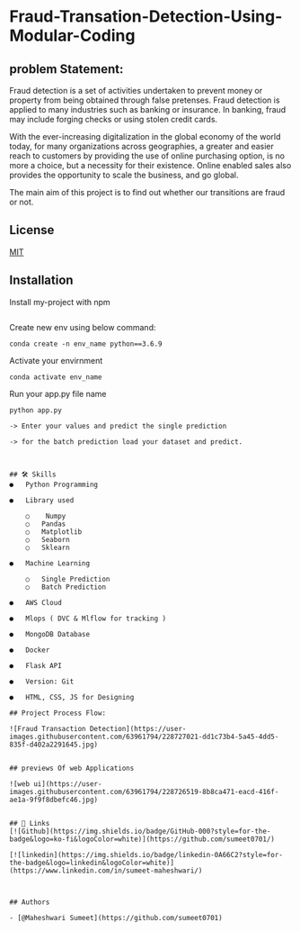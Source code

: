 # Fraud-Transation-Detection-Using-Modular-Coding

## problem Statement:
Fraud detection is a set of activities undertaken to prevent money or property from being obtained through false pretenses. Fraud detection is applied to many industries such as banking or insurance. In banking, fraud may include forging checks or using stolen credit cards.

With the ever-increasing digitalization in the global economy of the world today, for many organizations across geographies, a greater and easier reach to customers by providing the use of online purchasing option, is no more a choice, but a necessity for their existence. Online enabled sales also provides the opportunity to scale the business, and go global.

The main aim of this project is to find out whether our transitions are fraud or not.





## License

[MIT](https://choosealicense.com/licenses/mit/)


## Installation

Install my-project with npm

```bash
```
  Create new env using below command:
  ```
  conda create -n env_name python==3.6.9
  ```
  Activate your envirnment
  ```
  conda activate env_name
  ```
  Run your app.py file name
  ```
  python app.py
```
  ```
  -> Enter your values and predict the single prediction

  -> for the batch prediction load your dataset and predict.


  ```
```
    
## 🛠 Skills
●	Python Programming

●	Library used

    ○	 Numpy
    ○	Pandas
    ○	Matplotlib
    ○	Seaborn
    ○	Sklearn

●	Machine Learning

    ○	Single Prediction
    ○	Batch Prediction

●	AWS Cloud

●	Mlops ( DVC & Mlflow for tracking )

●	MongoDB Database

●	Docker

●	Flask API

●	Version: Git 

●	HTML, CSS, JS for Designing

## Project Process Flow:

![Fraud Transaction Detection](https://user-images.githubusercontent.com/63961794/228727021-dd1c73b4-5a45-4dd5-835f-d402a2291645.jpg)


## previews Of web Applications

![web ui](https://user-images.githubusercontent.com/63961794/228726519-8b8ca471-eacd-416f-ae1a-9f9f8dbefc46.jpg)


## 🔗 Links
[![Github](https://img.shields.io/badge/GitHub-000?style=for-the-badge&logo=ko-fi&logoColor=white)](https://github.com/sumeet0701/)

[![linkedin](https://img.shields.io/badge/linkedin-0A66C2?style=for-the-badge&logo=linkedin&logoColor=white)](https://www.linkedin.com/in/sumeet-maheshwari/)



## Authors

- [@Maheshwari Sumeet](https://github.com/sumeet0701)





